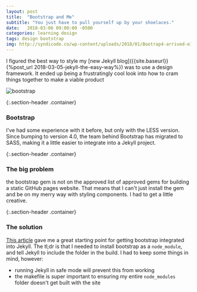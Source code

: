 ```yaml
---
layout: post
title:  "Bootstrap and Me"
subtitle: "You just have to pull yourself up by your shoelaces."
date:   2018-03-06 09:00:00 -0500
categories: learning design
tags: design bootstrap
img: http://syndicode.co/wp-content/uploads/2018/01/Bootrap4-arrived-e1516612818493.png
---
```


I figured the best way to style my [new Jekyll blog]({{site.baseurl}}{%post_url 2018-03-05-jekyll-the-easy-way%}) was to use a design framework. It ended up being a frustratingly cool look into how to cram things together to make a viable product

<span class="page-img container">![bootstrap]({{page.img}})</span>

{:.section-header .container}
### Bootstrap

I've had some experience with it before, but only with the LESS version. Since bumping to version 4.0, the team behind Bootstrap has migrated to SASS, making it a little easier to integrate into a Jekyll project. 

{:.section-header .container}
### The big problem
the bootstrap gem is not on the approved list of approved gems for building a static GitHub pages website. That means that I can't just install the gem and be on my merry way with styling components. I had to get a little creative.

{:.section-header .container}
### The solution
[This article](https://simpleit.rocks/how-to-add-bootstrap-4-to-jekyll-the-right-way/) gave me a great starting point for getting bootstrap integrated into Jekyll. The tl;dr is that I needed to install bootstrap as a `node_module`, and tell Jekyll to include the folder in the build. I had to keep some things in mind, however:

* running Jekyll in safe mode will prevent this from working
* the makefile is super important to ensuring my entire `node_modules` folder doesn't get built with the site


